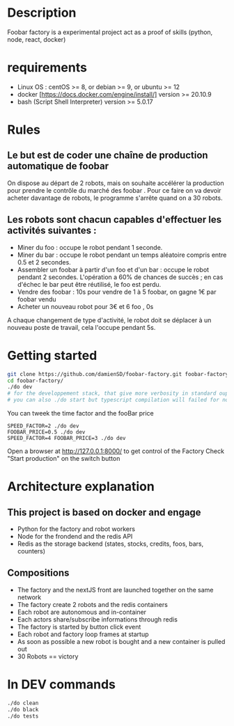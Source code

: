 # Description

Foobar factory is a experimental project act as a proof of skills (python, node, react, docker)

# requirements

- Linux OS : centOS >= 8, or debian >= 9, or ubuntu >= 12 
- docker [https://docs.docker.com/engine/install/] version >= 20.10.9
- bash (Script Shell Interpreter) version >= 5.0.17

# Rules

## Le but est de coder une chaîne de production automatique de foobar

On dispose au départ de 2 robots, mais on souhaite accélérer la production pour
prendre le contrôle du marché des foobar . Pour ce faire on va devoir acheter
davantage de robots, le programme s'arrête quand on a 30 robots.

## Les robots sont chacun capables d'effectuer les activités suivantes :
- Miner du foo : occupe le robot pendant 1 seconde.
- Miner du bar : occupe le robot pendant un temps aléatoire compris entre 0.5
et 2 secondes.
- Assembler un foobar à partir d'un foo et d'un bar : occupe le robot pendant 2
secondes. L'opération a 60% de chances de succès ; en cas d'échec le bar
peut être réutilisé, le foo est perdu.
- Vendre des foobar : 10s pour vendre de 1 à 5 foobar, on gagne 1€ par foobar
vendu
- Acheter un nouveau robot pour 3€ et 6 foo , 0s

A chaque changement de type d'activité, le robot doit se déplacer à un nouveau
poste de travail, cela l'occupe pendant 5s.

# Getting started 

```bash
git clone https://github.com/damienSD/foobar-factory.git foobar-factory
cd foobar-factory/
./do dev
# for the developpement stack, that give more verbosity in standard ouput and nextJS dev mode
# you can also ./do start but typescript compilation will failed for now
```
You can tweek the time factor and the fooBar price

```
SPEED_FACTOR=2 ./do dev
FOOBAR_PRICE=0.5 ./do dev
SPEED_FACTOR=4 FOOBAR_PRICE=3 ./do dev
```


Open a browser at http://127.0.0.1:8000/ to get control of the Factory
Check "Start production" on the switch button

# Architecture explanation

## This project is based on docker and engage 
- Python for the factory and robot workers
- Node for the frondend and the redis API
- Redis as the storage backend (states, stocks, credits, foos, bars, counters)

## Compositions
- The factory and the nextJS front are launched together on the same network
- The factory create 2 robots and the redis containers
- Each robot are autonomous and in-container
- Each actors share/subscribe informations through redis
- The factory is started by button click event
- Each robot and factory loop frames at startup
- As soon as possible a new robot is bought and a new container is pulled out
- 30 Robots == victory


# In DEV commands

```bash
./do clean
./do black
./do tests
```

